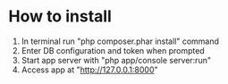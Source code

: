 How to install
====

1. In terminal run "php composer.phar install" command
2. Enter DB configuration and token when prompted
3. Start app server with "php app/console server:run"
4. Access app at "http://127.0.0.1:8000"